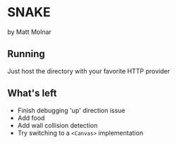 # SNAKE
by Matt Molnar

## Running
Just host the directory with your favorite HTTP provider

## What's left
* Finish debugging 'up' direction issue
* Add food
* Add wall collision detection
* Try switching to a `<Canvas>` implementation
